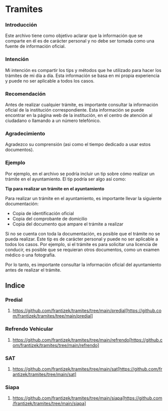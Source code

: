 # Tramites 

### Introducción

Este archivo tiene como objetivo aclarar que la información que se comparte en él es de carácter personal y no debe ser tomada como una fuente de información oficial.

### Intención

Mi intención es compartir los tips y métodos que he utilizado para hacer los trámites de mi día a día. Esta información se basa en mi propia experiencia y puede no ser aplicable a todos los casos.

### Recomendación

Antes de realizar cualquier trámite, es importante consultar la información oficial de la institución correspondiente. Esta información se puede encontrar en la página web de la institución, en el centro de atención al ciudadano o llamando a un número telefónico.

### Agradecimiento

Agradezco su comprensión (asi como el tiempo dedicado a usar estos documentos).

### Ejemplo

Por ejemplo, en el archivo se podría incluir un tip sobre cómo realizar un trámite en el ayuntamiento. El tip podría ser algo así como:

**Tip para realizar un trámite en el ayuntamiento**

Para realizar un trámite en el ayuntamiento, es importante llevar la siguiente documentación:

* Copia de identificación oficial
* Copia del comprobante de domicilio
* Copia del documento que ampare el trámite a realizar

Si no se cuenta con toda la documentación, es posible que el trámite no se pueda realizar.
Este tip es de carácter personal y puede no ser aplicable a todos los casos. Por ejemplo, si el trámite es para solicitar una licencia de conducir, es posible que se requieran otros documentos, como un examen médico o una fotografía.

Por lo tanto, es importante consultar la información oficial del ayuntamiento antes de realizar el trámite.

## Indice

### Predial

  1. https://github.com/frantizek/tramites/tree/main/predial[https://github.com/frantizek/tramites/tree/main/predial]

### Refrendo Vehicular

  1. https://github.com/frantizek/tramites/tree/main/refrendo[https://github.com/frantizek/tramites/tree/main/refrendo]

### SAT

  1. https://github.com/frantizek/tramites/tree/main/sat[https://github.com/frantizek/tramites/tree/main/sat]

### Siapa

  1. https://github.com/frantizek/tramites/tree/main/siapa[https://github.com/frantizek/tramites/tree/main/siapa]


